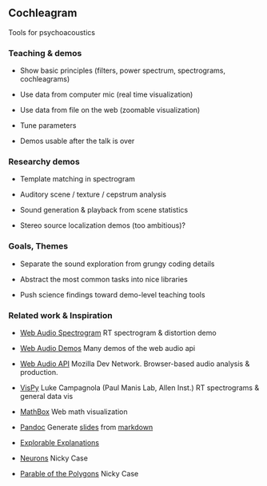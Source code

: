 Cochleagram
-----------

Tools for psychoacoustics

### Teaching & demos

- Show basic principles
  (filters, power spectrum, spectrograms, cochleagrams)

- Use data from computer mic (real time visualization)

- Use data from file on the web (zoomable visualization)

- Tune parameters 

- Demos usable after the talk is over

### Researchy demos

- Template matching in spectrogram

- Auditory scene / texture / cepstrum analysis

- Sound generation & playback from scene statistics

- Stereo source localization demos (too ambitious)?


### Goals, Themes

- Separate the sound exploration from grungy coding details

- Abstract the most common tasks into nice libraries

- Push science findings toward demo-level teaching tools

### Related work & Inspiration

- [Web Audio Spectrogram](https://webaudiodemos.appspot.com/input/index.html) RT spectrogram & distortion demo

- [Web Audio Demos](http://webaudiodemos.appspot.com/) Many demos of the web audio api

- [Web Audio API](https://developer.mozilla.org/en-US/docs/Web/API/Web_Audio_API) Mozilla Dev Network. Browser-based audio analysis & production.

- [VisPy](https://www.youtube.com/watch?v=_3YoaeoiIFI) Luke Campagnola (Paul Manis Lab, Allen Inst.) RT spectrograms & general data vis

- [MathBox](https://acko.net/blog/mathbox2/) Web math visualization

- [Pandoc](http://pandoc.org) Generate [slides](http://web.mit.edu/greghale/Public/thesis/build/index.html) from [markdown](https://github.com/imalsogreg/RetroProject/blob/master/thesis/thesis.org)

- [Explorable Explanations](http://explorableexplanations.com/)

- [Neurons](http://ncase.me/neurons/) Nicky Case

- [Parable of the Polygons](http://ncase.me/polygons/) Nicky Case
